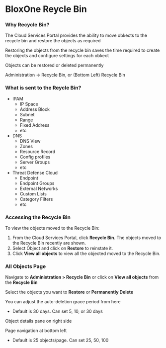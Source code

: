 # BloxOne Reycle Bin

### Why Recycle Bin?
The Cloud Services Portal provides the ability to move obkects to the recycle bin and restore the objects as required

Restoring the objects from the recycle bin saves the time required to create the objects and configure settings for each obkect

Objects can be restored or deleted permanently

Administration -> Recycle Bin, or
(Bottom Left) Recycle Bin

### What is sent to the Reycle Bin?

* IPAM
    * IP Space
    * Address Block
    * Subnet
    * Range
    * Fixed Address
    * etc
* DNS
    * DNS View
    * Zones
    * Resource Record
    * Config profiles
    * Server Groups
    * etc
* Threat Defense Cloud
    * Endpoint
    * Endpoint Groups
    * External Networks
    * Custom Lists
    * Category Filters
    * etc

### Accessing the Recycle Bin

To view the objects moved to the Recycle Bin:
1. From the Cloud Services Portal, click **Recycle Bin**. The objects moved to the Recycle Bin recently are shown.
2. Select Object and click on **Restore** to reinstate it.
3. Click **View all objects** to view all the objected moved to the Recycle Bin.

### All Objects Page
Navigate to **Administration > Recycle Bin**
or click on **View all objects** from the **Recycle Bin**

Select the objects you want to **Restore** or **Permanently Delete**

You can adjust the auto-deletion grace period from here
* Default is 30 days. Can set 5, 10, or 30 days

Object details pane on right side

Page navigation at bottom left
* Default is 25 objects/page. Can set 25, 50, 100
